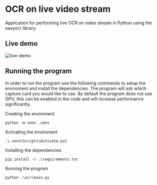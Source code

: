 # OCR on live video stream

Application for performing live OCR on video stream in Python using the easyocr library.

## Live demo
![live-demo](https://github.com/MHagenau/simple-live-ocr/assets/9133193/6ce9b039-16d6-4124-961b-9247354c4ac5)

## Running the program

In order to run the program use the following commands to setup the enviroment and install the dependencies. The program will ask which capture card you would like to use. By default the program does not use GPU, this can be enabled in the code and will increase performance significantly.

Creating the enviroment
```
python -m venv .venv
```
Activating the enviroment
```
.\.venv\Scripts\Activate.ps1
```
Installing the dependencies
```
pip install -r .\requirements.txt
```
Running the program
```
python .\ocr\main.py
```
